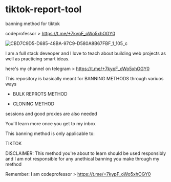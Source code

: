 # tiktok-report-tool
banning method for tiktok

codeprofessor > https://t.me/+7kypF_oWo5xhOGY0

![CBD7C9D5-D685-48BA-97C9-D580A8B67FBF_1_105_c](https://github.com/code-professor/ttiktok-report-tool/assets/163318281/4b9f6443-d4aa-4f7b-8cc7-a23ec5989d08)

I am a full stack deveoper and I love to teach about building web projects as well as practicing smart ideas.

here's my channel on telegram > https://t.me/+7kypF_oWo5xhOGY0

This repository is basically meant for BANNING METHODS through variuos ways

- BULK REPROTS METHOD

- CLONING METHOD

sessions and good proxies are also needed

You'll learn more once you get to my inbox

This banning method is only applicable to:

TIKTOK

DISCLAIMER: This method you're about to learn should be used responsibly and I am not responsible for any unethical banning you make through my method

Remember: I am codeprofessor > https://t.me/+7kypF_oWo5xhOGY0
